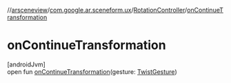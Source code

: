 //[arsceneview](../../../index.md)/[com.google.ar.sceneform.ux](../index.md)/[RotationController](index.md)/[onContinueTransformation](on-continue-transformation.md)

# onContinueTransformation

[androidJvm]\
open fun [onContinueTransformation](on-continue-transformation.md)(gesture: [TwistGesture](../../../../arsceneview/com.google.ar.sceneform.ux/-twist-gesture/index.md))
